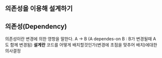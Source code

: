 ## 의존성을 이용해 설계하기
## 의존성(Dependency)
의존성이란 변경에 의한 영항을 말한다.
A -> B (A dependes-on B : B가 변경될때 A도 함께 변경됨)
**설계란** 코드를 어떻게 배치할것인가(변경에 초점을 맞추어 배치)에대한 의사결정
